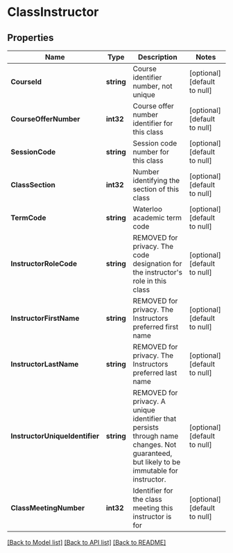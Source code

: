 # ClassInstructor

## Properties
Name | Type | Description | Notes
------------ | ------------- | ------------- | -------------
**CourseId** | **string** | Course identifier number, not unique | [optional] [default to null]
**CourseOfferNumber** | **int32** | Course offer number identifier for this class | [optional] [default to null]
**SessionCode** | **string** | Session code number for this class | [optional] [default to null]
**ClassSection** | **int32** | Number identifying the section of this class | [optional] [default to null]
**TermCode** | **string** | Waterloo academic term code | [optional] [default to null]
**InstructorRoleCode** | **string** | REMOVED for privacy. The code designation for the instructor&#x27;s role in this class | [optional] [default to null]
**InstructorFirstName** | **string** | REMOVED for privacy. The Instructors preferred first name | [optional] [default to null]
**InstructorLastName** | **string** | REMOVED for privacy. The Instructors preferred last name | [optional] [default to null]
**InstructorUniqueIdentifier** | **string** | REMOVED for privacy. A unique identifier that persists through name changes. Not guaranteed, but likely to be immutable for instructor. | [optional] [default to null]
**ClassMeetingNumber** | **int32** | Identifier for the class meeting this instructor is for | [optional] [default to null]

[[Back to Model list]](../README.md#documentation-for-models) [[Back to API list]](../README.md#documentation-for-api-endpoints) [[Back to README]](../README.md)

